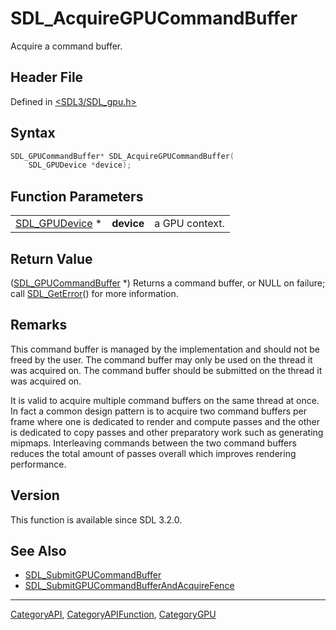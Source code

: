 # SDL_AcquireGPUCommandBuffer

Acquire a command buffer.

## Header File

Defined in [<SDL3/SDL_gpu.h>](https://github.com/libsdl-org/SDL/blob/main/include/SDL3/SDL_gpu.h)

## Syntax

```c
SDL_GPUCommandBuffer* SDL_AcquireGPUCommandBuffer(
    SDL_GPUDevice *device);
```

## Function Parameters

|                                  |            |                |
| -------------------------------- | ---------- | -------------- |
| [SDL_GPUDevice](SDL_GPUDevice) * | **device** | a GPU context. |

## Return Value

([SDL_GPUCommandBuffer](SDL_GPUCommandBuffer) *) Returns a command buffer,
or NULL on failure; call [SDL_GetError](SDL_GetError)() for more
information.

## Remarks

This command buffer is managed by the implementation and should not be
freed by the user. The command buffer may only be used on the thread it was
acquired on. The command buffer should be submitted on the thread it was
acquired on.

It is valid to acquire multiple command buffers on the same thread at once.
In fact a common design pattern is to acquire two command buffers per frame
where one is dedicated to render and compute passes and the other is
dedicated to copy passes and other preparatory work such as generating
mipmaps. Interleaving commands between the two command buffers reduces the
total amount of passes overall which improves rendering performance.

## Version

This function is available since SDL 3.2.0.

## See Also

- [SDL_SubmitGPUCommandBuffer](SDL_SubmitGPUCommandBuffer)
- [SDL_SubmitGPUCommandBufferAndAcquireFence](SDL_SubmitGPUCommandBufferAndAcquireFence)






----
[CategoryAPI](CategoryAPI), [CategoryAPIFunction](CategoryAPIFunction), [CategoryGPU](CategoryGPU)

